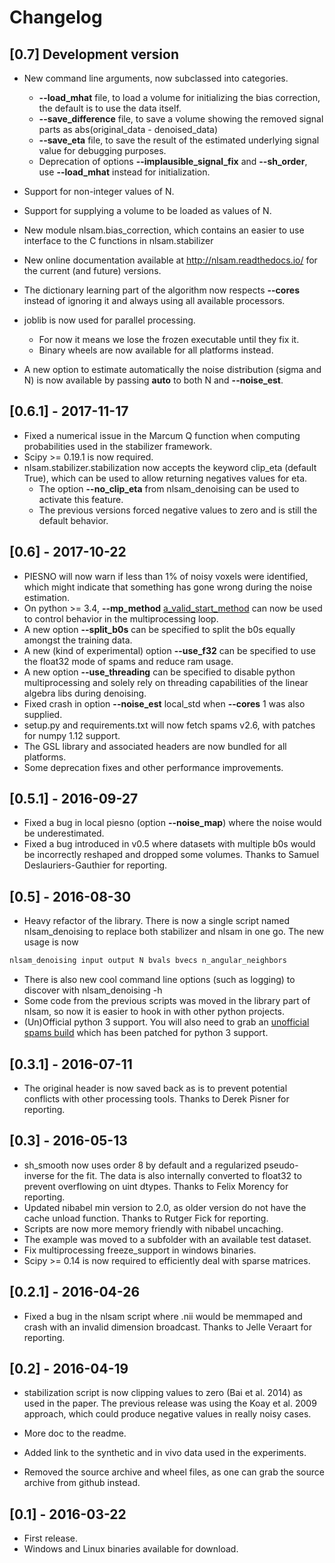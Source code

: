 # Changelog

## [0.7] Development version

- New command line arguments, now subclassed into categories.
    + __--load_mhat__ file, to load a volume for initializing the bias correction, the default is to use the data itself.
    + __--save_difference__ file, to save a volume showing the removed signal parts as abs(original_data - denoised_data)
    + __--save_eta__ file, to save the result of the estimated underlying signal value for debugging purposes.
    + Deprecation of options __--implausible_signal_fix__ and __--sh_order__, use __--load_mhat__ instead for initialization.

- Support for non-integer values of N.
- Support for supplying a volume to be loaded as values of N.
- New module nlsam.bias_correction, which contains an easier to use interface to the C functions in nlsam.stabilizer
- New online documentation available at http://nlsam.readthedocs.io/ for the current (and future) versions.
- The dictionary learning part of the algorithm now respects **--cores** instead of ignoring it and always using all available processors.
- joblib is now used for parallel processing.
    - For now it means we lose the frozen executable until they fix it.
    - Binary wheels are now available for all platforms instead.
- A new option to estimate automatically the noise distribution (sigma and N) is now available by passing **auto** to both N and **--noise_est**.

## [0.6.1] - 2017-11-17
- Fixed a numerical issue in the Marcum Q function when computing probabilities used in the stabilizer framework.
- Scipy >= 0.19.1 is now required.
- nlsam.stabilizer.stabilization now accepts the keyword clip_eta (default True), which can be used to allow returning negatives values for eta.
    - The option __--no_clip_eta__ from nlsam_denoising can be used to activate this feature.
    - The previous versions forced negative values to zero and is still the default behavior.

## [0.6] - 2017-10-22

- PIESNO will now warn if less than 1% of noisy voxels were identified, which might indicate that something has gone wrong during the noise estimation.
- On python >= 3.4, __--mp_method__ [a_valid_start_method](https://docs.python.org/3/library/multiprocessing.html#contexts-and-start-methods) can now be used to control behavior in the multiprocessing loop.
- A new option __--split_b0s__ can be specified to split the b0s equally amongst the training data.
- A new (kind of experimental) option __--use_f32__ can be specified to use the float32 mode of spams and reduce ram usage.
- A new option __--use_threading__ can be specified to disable python multiprocessing and solely rely on threading capabilities of the linear algebra libs during denoising.
- Fixed crash in option __--noise_est__ local_std when __--cores__ 1 was also supplied.
- setup.py and requirements.txt will now fetch spams v2.6, with patches for numpy 1.12 support.
- The GSL library and associated headers are now bundled for all platforms.
- Some deprecation fixes and other performance improvements.

## [0.5.1] - 2016-09-27

- Fixed a bug in local piesno (option __--noise_map__) where the noise would be underestimated.
- Fixed a bug introduced in v0.5 where datasets with multiple b0s would be incorrectly reshaped and dropped some volumes. Thanks to Samuel Deslauriers-Gauthier for reporting.

## [0.5] - 2016-08-30

- Heavy refactor of the library. There is now a single script named nlsam_denoising
to replace both stabilizer and nlsam in one go.
The new usage is now

~~~bash
nlsam_denoising input output N bvals bvecs n_angular_neighbors
~~~

- There is also new cool command line options (such as logging) to discover with nlsam_denoising -h
- Some code from the previous scripts was moved in the library part of nlsam,
so now it is easier to hook in with other python projects.
- (Un)Official python 3 support. You will also need to grab an
[unofficial spams build](https://github.com/samuelstjean/spams-python/releases) which has been patched for python 3 support.

## [0.3.1] - 2016-07-11

- The original header is now saved back as is to prevent potential conflicts
with other processing tools. Thanks to Derek Pisner for reporting.

## [0.3] - 2016-05-13

- sh_smooth now uses order 8 by default and a regularized pseudo-inverse for the fit.
The data is also internally converted to float32 to prevent overflowing on uint dtypes. Thanks to Felix Morency for reporting.
- Updated nibabel min version to 2.0, as older version do not have the cache unload function. Thanks to Rutger Fick for reporting.
- Scripts are now more memory friendly with nibabel uncaching.
- The example was moved to a subfolder with an available test dataset.
- Fix multiprocessing freeze_support in windows binaries.
- Scipy >= 0.14 is now required to efficiently deal with sparse matrices.

## [0.2.1] - 2016-04-26

- Fixed a bug in the nlsam script where .nii would be memmaped and crash with an invalid dimension broadcast. Thanks to Jelle Veraart for reporting.

## [0.2] - 2016-04-19

- stabilization script is now clipping values to zero (Bai et al. 2014) as used in the paper.
The previous release was using the Koay et al. 2009 approach, which could produce negative values in really noisy cases.

- More doc to the readme.
- Added link to the synthetic and in vivo data used in the experiments.
- Removed the source archive and wheel files, as one can grab the source archive from github instead.

## [0.1] - 2016-03-22

- First release.
- Windows and Linux binaries available for download.
